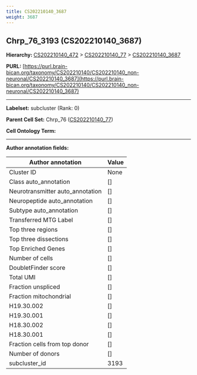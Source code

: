 ```yaml
---
title: CS202210140_3687
weight: 3687
---
```

## Chrp_76_3193 (CS202210140_3687)
<b>Hierarchy: </b>
[CS202210140_472](../CS202210140_472) >
[CS202210140_77](../CS202210140_77) >
[CS202210140_3687](../CS202210140_3687)

**PURL:** [https://purl.brain-bican.org/taxonomy/CS202210140/CS202210140_non-neuronal/CS202210140_3687](https://purl.brain-bican.org/taxonomy/CS202210140/CS202210140_non-neuronal/CS202210140_3687)

---


**Labelset:** subcluster (Rank: 0)

**Parent Cell Set:** Chrp_76 ([CS202210140_77](../CS202210140_77))



**Cell Ontology Term:** 

[MARKER GENES.]: #


---

[TRANSFERRED ANNOTATIONS.]: #


[AUTHOR ANNOTATION FIELDS.]: #


**Author annotation fields:**

| Author annotation | Value |
|-------------------|-------|
|Cluster ID|None|
|Class auto_annotation|[]|
|Neurotransmitter auto_annotation|[]|
|Neuropeptide auto_annotation|[]|
|Subtype auto_annotation|[]|
|Transferred MTG Label|[]|
|Top three regions|[]|
|Top three dissections|[]|
|Top Enriched Genes|[]|
|Number of cells|[]|
|DoubletFinder score|[]|
|Total UMI|[]|
|Fraction unspliced|[]|
|Fraction mitochondrial|[]|
|H19.30.002|[]|
|H19.30.001|[]|
|H18.30.002|[]|
|H18.30.001|[]|
|Fraction cells from top donor|[]|
|Number of donors|[]|
|subcluster_id|3193|
